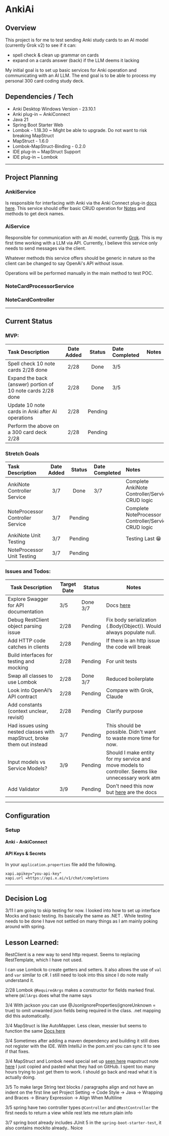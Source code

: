 # AnkiAi

## Overview

This project is for me to test sending Anki study cards to an AI model (currently Grok v2) to see
if it can:

* spell check & clean up grammar on cards
* expand on a cards answer (back) if the LLM deems it lacking

My initial goal is to set up basic services for Anki operation and communicating with an AI LLM. The end goal
is to be able to process my personal 300 card coding study deck.

## Dependencies / Tech

- Anki Desktop Windows Version - 23.10.1
- Anki plug-in ~ AnkiConnect
- Java 21
- Spring Boot Starter Web
- Lombok - 1.18.30 ~ Might be able to upgrade. Do not want to risk breaking MapStruct
- MapStruct - 1.6.0
- Lombok-MapStruct-Binding - 0.2.0
- IDE plug-in ~ MapStruct Support
- IDE plug-in ~ Lombok

---

## Project Planning

### AnkiService

Is responsible for interfacing with Anki via the Anki Connect
plug-in [docs here](https://git.sr.ht/~foosoft/anki-connect). This service
should offer basic CRUD operation for [Notes](https://docs.ankiweb.net/getting-started.html#notes--fields) and methods
to
get deck names.

### AiService

Responsible for communication with an AI model, currently [Grok](https://docs.x.ai/docs/api-reference#chat-completions).
This is my first time working with a LLM via API. Currently, I believe this service only needs to send messages via the
client.

Whatever methods this service offers should be generic in nature so the client can be changed to say OpenAi's API
without issue.

Operations will be performed manually in the main method to test POC.

### NoteCardProcessorService

### NoteCardController

---

## Current Status

### MVP:

| Task Description                                            | Date Added | Status  | Date Completed | Notes |
|:------------------------------------------------------------|:----------:|:-------:|:---------------|:------|
| Spell check 10 note cards 2/28 done                         |    2/28    |  Done   | 3/5            |
| Expand the back (answer) portion of 10 note cards 2/28 done |    2/28    |  Done   | 3/5            |
| Update 10 note cards in Anki after AI operations            |    2/28    | Pending |                |
| Perform the above on a 300 card deck 2/28                   |    2/28    | Pending |                |

### Stretch Goals

| Task Description                 | Date Added | Status  | Date Completed | Notes                                                |
|:---------------------------------|:----------:|:-------:|:---------------|:-----------------------------------------------------|
| AnkiNote Controller Service      |    3/7     |  Done   | 3/7            | Complete AnkiNote Controller/Service CRUD logic      |
| NoteProcessor Controller Service |    3/7     | Pending |                | Complete NoteProcessor Controller/Service CRUD logic |
| AnkiNote Unit Testing            |    3/7     | Pending |                | Testing Last  :grin:                                 |
| NoteProcessor Unit Testing       |    3/7     | Pending |                |                                                      |

### Issues and Todos:

| Task Description                                                       | Target Date | Status   | Notes                                                                                                                              |
|------------------------------------------------------------------------|-------------|----------|------------------------------------------------------------------------------------------------------------------------------------|
| Explore Swagger for API documentation                                  | 3/5         | Done 3/7 | Docs [here](https://springdoc.org/#getting-started)                                                                                |
| Debug RestClient object parsing issue                                  | 2/28        | Pending  | Fix body serialization (.Body(Object)). Would always populate null.                                                                |
| Add HTTP code catches in clients                                       | 2/28        | Pending  | If there is an http issue the code will break                                                                                      |
| Build interfaces for testing and mocking                               | 2/28        | Pending  | For unit tests                                                                                                                     |
| Swap all classes to use Lombok                                         | 2/28        | Done 3/7 | Reduced boilerplate                                                                                                                |
| Look into OpenAI’s API contract                                        | 2/28        | Pending  | Compare with Grok, Claude                                                                                                          |
| Add constants (context unclear, revisit)                               | 2/28        | Pending  | Clarify purpose                                                                                                                    |
| Had issues using nested classes with mapStruct, broke them out instead | 3/7         | Pending  | This should be possible. Didn't want to waste more time for now.                                                                   |
| Input models vs Service Models?                                        | 3/9         | Pending  | Should I make entity for my service and move models to controller. Seems like unnecessary work atm                                 |
| Add Validator                                                          | 3/9         | Pending  | Don't need this now but [here](https://docs.spring.io/spring-framework/reference/core/validation/beanvalidation.html#validation-beanvalidation-spring) are the docs |

---

## Configuration

### Setup

#### Anki - AnkiConnect

#### API Keys & Secrets

In your `application.properties` file add the following.

```
xapi.apikey="you-api-key"
xapi.url =https://api.x.ai/v1/chat/completions
```

---

## Decision Log

3/11 I am going to skip testing for now. I looked into how to set up interface Mocks and basic testing. Its
basically the same as .NET . While testing needs to be done I have not settled on many things as I am mainly poking
around with spring.

## Lesson Learned:

RestClient is a new way to send http request. Seems to replacing RestTemplate, which I have not used.

I can use Lombok to create getters and setters. It also allows the use of `val` and `var` similar to c#. I still need to
look into this since I do
note really understand it.

2/28 Lombok `@RequiredArgs` makes a constructor for fields marked final. where `@AllArgs` does what the name says

3/4 With jackson you can use @JsonIgnoreProperties(ignoreUnknown = true) to omit unwanted json fields being required in
the class. .net mapping
did this automatically.

3/4 MapStruct is like AutoMapper. Less clean, messier but seems to function the
same [Docs here](https://mapstruct.org/documentation/stable/reference/html/)

3/4 Sometimes after adding a maven dependency and building it still does not register with the IDE. With IntelliJ in the
pom.xml you can sync it to see if that fixes.

3/4 MapStruct and Lombok need special set
up [seen here](https://github.com/mapstruct/mapstruct-examples/blob/main/mapstruct-lombok/pom.xml) mapstruct
note [here](https://mapstruct.org/faq/#Can-I-use-MapStruct-together-with-Project-Lombok)
I just copied and pasted what they had on GitHub. I spent too many hours trying to just get them to work. I should go
back and read what it is actually doing.

3/5 To make large String text blocks / paragraphs align and not have an indent on the first line set Project Setting ->
Code Style -> Java -> Wrapping and Braces -> Binary Expression -> Align When Multiline

3/5 spring have two controller types `@Controller` and `@RestController` the first needs to return a view while rest
lets me return plain info

3/7 spring boot already includes JUnit 5 in the `spring-boot-starter-test`, it also contains mockito already.. Noice